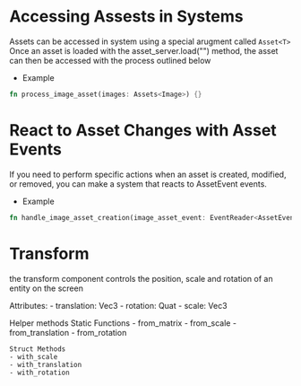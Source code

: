 

# Accessing Assests in Systems
Assets can be accessed in system using a special arugment called ```Asset<T>```
Once an asset is loaded with the asset_server.load("") method, the asset can then be accessed with the process 
outlined below

- Example
```rust
fn process_image_asset(images: Assets<Image>) {}
```

# React to Asset Changes with Asset Events
If you need to perform specific actions when an asset is created, modified, or removed, you can make a system that reacts to AssetEvent events.

- Example

```rust
fn handle_image_asset_creation(image_asset_event: EventReader<AssetEvent<Image>>) {}
```

# Transform
the transform component controls the position, scale and rotation of an entity on the screen

Attributes:
    - translation: Vec3
    - rotation: Quat
    - scale: Vec3

Helper methods
    Static Functions
    - from_matrix
    - from_scale
    - from_translation
    - from_rotation

    Struct Methods
    - with_scale
    - with_translation
    - with_rotation